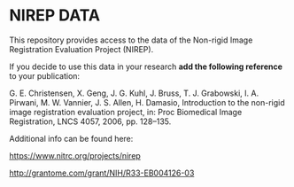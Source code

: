 # NIREP DATA

This repository provides access to the data of the Non-rigid Image Registration Evaluation Project (NIREP).

If you decide to use this data in your research **add the following reference** to your publication:

G. E. Christensen, X. Geng, J. G. Kuhl, J. Bruss, T. J. Grabowski, I. A. Pirwani, M. W. Vannier, J. S. Allen, H. Damasio, Introduction to the non-rigid image registration evaluation project, in: Proc Biomedical Image Registration, LNCS 4057, 2006, pp. 128–135.

Additional info can be found here:

https://www.nitrc.org/projects/nirep

http://grantome.com/grant/NIH/R33-EB004126-03
